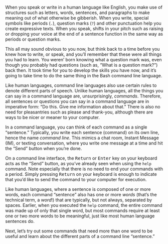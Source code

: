 When you speak or write in a human language like English, you make use of structures such as letters, words, sentences, and paragraphs to make meaning out of what otherwise be gibberish. When you write, special symbols like periods (`.`), question marks (`?`) and other punctuation help you create expressive texts. When you speak, shifts in your pitch such as raising or dropping your voice at the end of a sentence function in the same way as periods or question marks.

This all may sound obvious to you now, but think back to a time before you knew how to write, or speak, and you&rsquo;ll remember that these were all things you had to learn. You weren&rsquo; born knowing what a question mark was, even though you probably had questions (such as, &ldquo;What is a question mark?&rdquo;) back then. It took time for you to develop the skills you have now, and it&rsquo;s going to take time to do the same thing in the Bash command line language.

Like human languages, command line languages also use certain rules to denote different parts of speech. Unlike human languages, all the things you can say in a command language are, unsurprisingly, *commands*. Therefore, all sentences or questions you can say in a command language are in imperative form: &ldquo;Do this. Give me information about that.&rdquo; There is also no need for pleasantries such as please and thank-you, although there are ways to be nicer or meaner to your computer.

In a command language, you can think of each command as a single &ldquo;sentence.&rdquo; Typically, you write each sentence (command) on its own line, hence the name *command line*. This mimics a chat room, Instant Message (IM), or texting conversation, where you write one message at a time and hit the &ldquo;Send&rdquo; button when you&rsquo;re done.

On a command line interface, the <kbd>Return</kbd> or <kbd>Enter</kbd> key on your keyboard acts as the &ldquo;Send&rdquo; button, as you&rsquo;ve already seen when using the `help` command. Note especially that there is no need to end your commands with a period. Simply pressing <kbd>Return</kbd> on your keyboard is enough to indicate that you&rsquo;d like to send the command to your computer for execution.

Like human languages, where a sentence is composed of one or more words, each command &ldquo;sentence&rdquo; also has one or more *words* (that&rsquo;s the technical term, a *word*!) that are typically, but not always, separated by spaces. Earlier, when you executed the `help` command, the entire command was made up of only that single word, but most commands require at least one or two more words to be meaningful, just like most human language sentences do.

Next, let&rsquo;s try out some commands that need more than one word to be useful and learn about the different parts of a command line &ldquo;sentence.&rdquo;
